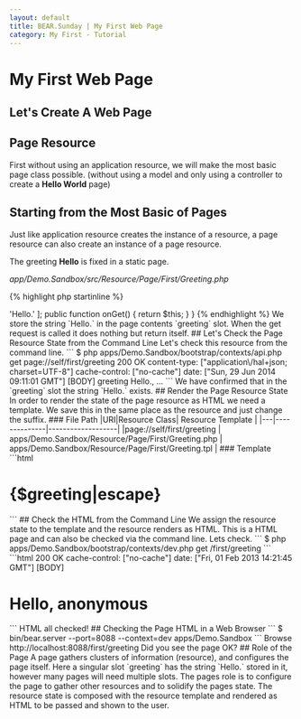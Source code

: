 ```yaml
---
layout: default
title: BEAR.Sunday | My First Web Page
category: My First - Tutorial
---
```


# My First Web Page

## Let's Create A Web Page

## Page Resource 

First without using an application resource, we will make the most basic page class possible.
(without using a model and only using a controller to create a **Hello World** page)

## Starting from the Most Basic of Pages 

Just like application resource creates the instance of a resource, 
a page resource can also create an instance of a page resource.

The greeting **Hello** is fixed in a static page.

*app/Demo.Sandbox/src/Resource/Page/First/Greeting.php*

{% highlight php startinline %}
<?php

namespace Demo\Sandbox\Resource\Page\First;

use BEAR\Resource\ResourceObject;
use BEAR\Sunday\Inject\ResourceInject;

/**
 * Greeting page
 */
class Greeting extends ResourceObject
{
    use ResourceInject;

    /**
     * @var array
     */
    public $body = [
        'greeting' => 'Hello.'
    ];

    public function onGet()
    {
        return $this;
    }
}
{% endhighlight %}

We store the string `Hello.` in the page contents `greeting` slot. 
When the get request is called it does nothing but return itself.

## Let's Check the Page Resource State from the Command Line 

Let's check this resource from the command line.

```
$ php apps/Demo.Sandbox/bootstrap/contexts/api.php get page://self/first/greeting

200 OK
content-type: ["application\/hal+json; charset=UTF-8"]
cache-control: ["no-cache"]
date: ["Sun, 29 Jun 2014 09:11:01 GMT"]
[BODY]
greeting Hello.,
...
```

We have confirmed that in the `greeting` slot the string `Hello.` exists.

## Render the Page Resource State 

In order to render the state of the page resource as HTML we need a template. 
We save this in the same place as the resource and just change the suffix.

### File Path 

|URI|Resource Class| Resource Template |
|---|--------------|-------------------|
|page://self/first/greeting | apps/Demo.Sandbox/Resource/Page/First/Greeting.php | apps/Demo.Sandbox/Resource/Page/First/Greeting.tpl |

### Template

```html
<!DOCTYPE html>
<html lang="en">
<head>
    <link href="//netdna.bootstrapcdn.com/bootstrap/3.1.1/css/bootstrap.min.css">
    <meta name="viewport" content="width=device-width, initial-scale=1">
</head>
<body>
<h1>{$greeting|escape}</h1>
</body>
</html>
```

## Check the HTML from the Command Line 

We assign the resource state to the template and the resource renders as HTML.
This is a HTML page and can also be checked via the command line.

Lets check.

```
$ php apps/Demo.Sandbox/bootstrap/contexts/dev.php get /first/greeting
```

```html
200 OK
cache-control: ["no-cache"]
date: ["Fri, 01 Feb 2013 14:21:45 GMT"]
[BODY]
<!DOCTYPE html>
<html lang="en">
<head>
    <link href="//netdna.bootstrapcdn.com/bootstrap/3.1.1/css/bootstrap.min.css">
    <meta name="viewport" content="width=device-width, initial-scale=1">
</head>
<body>
<h1>Hello, anonymous</h1>
</body>
</html>
```

HTML all checked!

## Checking the Page HTML in a Web Browser 

```
$ bin/bear.server --port=8088 --context=dev apps/Demo.Sandbox
```

Browse http://localhost:8088/first/greeting 
Did you see the page OK?

## Role of the Page 

A page gathers clusters of information (resource), and configures the page itself.
Here a singular slot `greeting` has the string `Hello.` stored in it, however many pages will need multiple slots.

The pages role is to configure the page to gather other resources and to solidify the pages state. 
The resource state is composed with the resource template and rendered as HTML to be passed and shown to the user.
